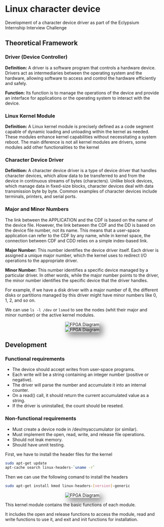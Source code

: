 # Linux character device
Development of a character device driver as part of the Eclypsium Internship Interview Challenge

## Theoretical Framework  
### Driver (Device Controller)

**Definition:** A driver is a software program that controls a hardware device. Drivers act as intermediaries between the operating system and the hardware, allowing software to access and control the hardware efficiently and safely.

**Function:** Its function is to manage the operations of the device and provide an interface for applications or the operating system to interact with the device.

### Linux Kernel Module

**Definition:** A Linux kernel module is precisely defined as a code segment capable of dynamic loading and unloading within the kernel as needed. These modules enhance kernel capabilities without necessitating a system reboot. The main diference is not all kernel modules are drivers, some modules add other functionalities to the kernel 

### Character Device Driver
**Definition:** A character device driver is a type of device driver that handles character devices, which allow data to be transferred to and from the device in continuous streams of bytes (characters). Unlike block devices, which manage data in fixed-size blocks, character devices deal with data transmission byte by byte. Common examples of character devices include terminals, printers, and serial ports.

### Major and Minor Numbers
The link between the APPLICATION and the CDF is based on the name of the device file. However, the link between the CDF and the DD is based on the device file number, not its name.
This means that a user-space application can refer to the CDF by any name, while in kernel space, the connection between CDF and CDD relies on a simple index-based link.

**Major Number:** This number identifies the device driver itself. Each driver is assigned a unique major number, which the kernel uses to redirect I/O operations to the appropriate driver.

**Minor Number:** This number identifies a specific device managed by a particular driver. In other words, while the major number points to the driver, the minor number identifies the specific device that the driver handles.

For example, if we have a disk driver with a major number of 8, the different disks or partitions managed by this driver might have minor numbers like 0, 1, 2, and so on.

We can use `ls -l /dev` or `lsmod` to see the nodes (whit their major and minor number) or the active kernel modules.

<div align="center">
  <img src="https://github.com/user-attachments/assets/1fef1c4b-ca28-4bdd-86f3-e5fa377559b1" alt="FPGA Diagram" style="box-shadow: 10px 10px 20px rgba(0, 0, 0, 0.5);">
</div>

<div align="center">
  <img src="https://github.com/user-attachments/assets/b4297899-2bcf-47da-a937-5d4cb5c54470" alt="FPGA Diagram" style="box-shadow: 10px 10px 20px rgba(0, 0, 0, 0.5);">
</div>

## Development

### Functional requirements

* The device should accept writes from user-space programs.
* Each write will be a string containing an integer number (positive or negative).
* The driver will parse the number and accumulate it into an internal counter.
* On a read() call, it should return the current accumulated value as a string.
* If the driver is uninstalled, the count should be reseted.

### Non-functional requirements

* Must create a device node in /dev/myaccumulator (or similar).
* Must implement the open, read, write, and release file operations.
* Should not leak memory.
* Should have unnit testing.

First, we have to install the header files for the kernel 

```bash
sudo apt-get update 
apt-cache search linux-headers-`uname -r`
```
Then we can use the following comand to install the headers

```bash
sudo apt-get install kmod linux-headers-[version]-generic
```
<div align="center">
  <img src="https://github.com/user-attachments/assets/87640edd-3142-48a1-b04d-d16f2fe47ef0" alt="FPGA Diagram" style="box-shadow: 10px 10px 20px rgba(0, 0, 0, 0.5);">
</div>

This kernel module contains the basic functions of each module.

It includes the open and release functions to access the module, read and write functions to use it, and exit and init functions for installation.



 










